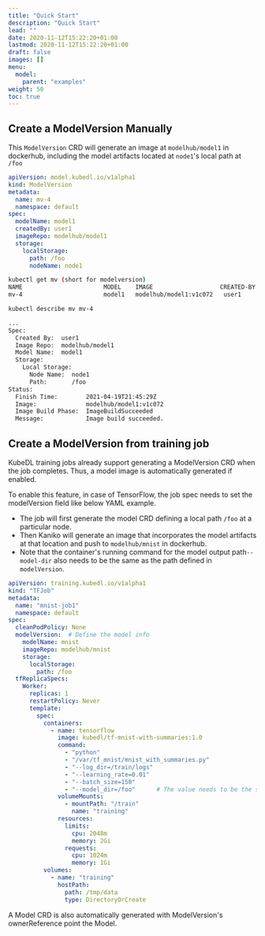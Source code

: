 ```yaml
---
title: "Quick Start"
description: "Quick Start"
lead: ""
date: 2020-11-12T15:22:20+01:00
lastmod: 2020-11-12T15:22:20+01:00
draft: false
images: []
menu:
  model:
    parent: "examples"
weight: 50
toc: true
---
```


## Create a ModelVersion Manually

This `ModelVersion` CRD will generate an image at `modelhub/model1` in dockerhub, including the model artifacts located at `node1`'s local path at `/foo`

```YAML
apiVersion: model.kubedl.io/v1alpha1
kind: ModelVersion
metadata:
  name: mv-4
  namespace: default
spec:
  modelName: model1
  createdBy: user1
  imageRepo: modelhub/model1
  storage:
    localStorage:
      path: /foo
      nodeName: node1
```

```bash
kubectl get mv (short for modelversion)
NAME                       MODEL    IMAGE                   CREATED-BY   FINISH-TIME
mv-4                       model1   modelhub/model1:v1c072   user1        2021-04-19T21:45:29Z
```

```bash
kubectl describe mv mv-4

...
Spec:
  Created By:  user1
  Image Repo:  modelhub/model1
  Model Name:  model1
  Storage:
    Local Storage:
      Node Name:  node1
      Path:       /foo
Status:
  Finish Time:        2021-04-19T21:45:29Z
  Image:              modelhub/model1:v1c072
  Image Build Phase:  ImageBuildSucceeded
  Message:            Image build succeeded.
```

## Create a ModelVersion from training job

KubeDL training jobs already support generating a ModelVersion CRD when the job completes. Thus, a model image is
automatically generated if enabled.

To enable this feature, in case of TensorFlow, the job spec needs to set the modelVersion field like below YAML example.

- The job will first generate the model CRD defining a local path `/foo` at a particular node.
- Then Kaniko will generate an image that incorporates the model artifacts at that location and push to `modelhub/mnist` in dockerhub.
- Note that the container's running command for the model output path`--model-dir` also needs to be the same as the
path defined in `modelVersion`.

```YAML
apiVersion: training.kubedl.io/v1alpha1
kind: "TFJob"
metadata:
  name: "mnist-job1"
  namespace: default
spec:
  cleanPodPolicy: None
  modelVersion:  # Define the model info
    modelName: mnist
    imageRepo: modelhub/mnist
    storage:
      localStorage:
        path: /foo
  tfReplicaSpecs:
    Worker:
      replicas: 1
      restartPolicy: Never
      template:
        spec:
          containers:
            - name: tensorflow
              image: kubedl/tf-mnist-with-summaries:1.0
              command:
                - "python"
                - "/var/tf_mnist/mnist_with_summaries.py"
                - "--log_dir=/train/logs"
                - "--learning_rate=0.01"
                - "--batch_size=150"
                - "--model_dir=/foo"      # The value needs to be the same as modelVersion.storage.path
              volumeMounts:
                - mountPath: "/train"
                  name: "training"
              resources:
                limits:
                  cpu: 2048m
                  memory: 2Gi
                requests:
                  cpu: 1024m
                  memory: 1Gi
          volumes:
            - name: "training"
              hostPath:
                path: /tmp/data
                type: DirectoryOrCreate
```

A Model CRD is also automatically generated with ModelVersion's ownerReference point the Model.
